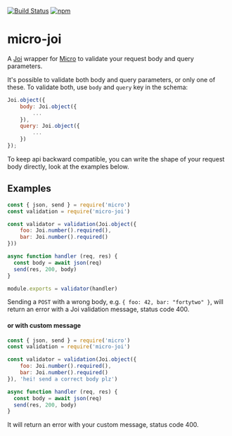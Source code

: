 [![Build Status](https://travis-ci.org/stearm/micro-joi.svg?branch=master)](https://travis-ci.org/stearm/micro-joi) [![npm](https://img.shields.io/npm/v/micro-joi.svg)](https://www.npmjs.com/package/micro-joi)
# micro-joi
A [Joi](https://github.com/hapijs/joi) wrapper for [Micro](https://github.com/zeit/micro) to validate your request body and query parameters.

It's possible to validate both body and query parameters, or only one of these.
To validate both, use `body` and `query` key in the schema:
```javascript
Joi.object({
    body: Joi.object({
        ...
    }),
    query: Joi.object({
        ...
    })
});
```
To keep api backward compatible, you can write the shape of your request body directly, look at the examples below.

## Examples

```javascript
const { json, send } = require('micro')
const validation = require('micro-joi')

const validator = validation(Joi.object({
    foo: Joi.number().required(),
    bar: Joi.number().required()
}))

async function handler (req, res) {
  const body = await json(req)
  send(res, 200, body)
}

module.exports = validator(handler)
```

Sending a `POST` with a wrong body, e.g. ```{ foo: 42, bar: "fortytwo" }```, will return an error with a Joi validation message, status code 400.

#### or with custom message

```javascript
const { json, send } = require('micro')
const validation = require('micro-joi')

const validator = validation(Joi.object({
    foo: Joi.number().required(),
    bar: Joi.number().required()
}), 'hei! send a correct body plz')

async function handler (req, res) {
  const body = await json(req)
  send(res, 200, body)
}
```

It will return an error with your custom message, status code 400.
